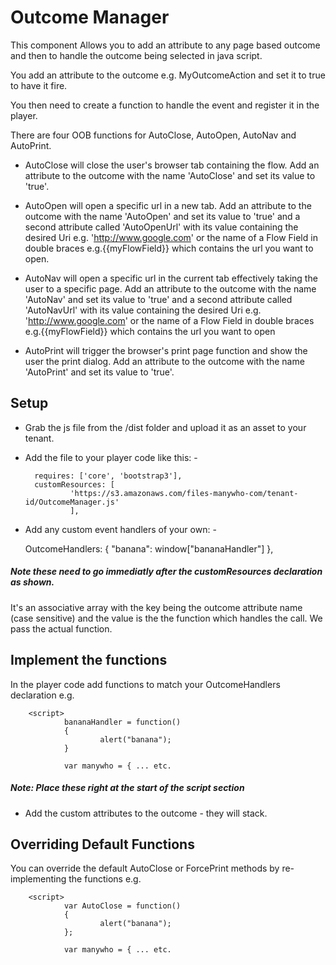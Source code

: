 # Outcome Manager

This component Allows you to add an attribute to any page based outcome and then to handle the outcome being selected in java script.

You add an attribute to the outcome e.g. MyOutcomeAction and set it to true to have it fire.

You then need to create a function to handle the event and register it in the player.

There are four OOB functions for AutoClose, AutoOpen, AutoNav and AutoPrint.

- AutoClose will close the user's browser tab containing the flow.  Add an attribute to the outcome with the name 'AutoClose' and set its value to 'true'.

- AutoOpen will open a specific url in a new tab.  Add an attribute to the outcome with the name 'AutoOpen' and set its value to 'true' and a second attribute called 'AutoOpenUrl' with its value containing the desired Uri e.g. 'http://www.google.com' or the name of a Flow Field in double braces e.g.{{myFlowField}} which contains the url you want to open.

- AutoNav will open a specific url in the current tab effectively taking the user to a specific page.  Add an attribute to the outcome with the name 'AutoNav' and set its value to 'true' and a second attribute called 'AutoNavUrl' with its value containing the desired Uri e.g. 'http://www.google.com' or the name of a Flow Field in double braces e.g.{{myFlowField}} which contains the url you want to open

- AutoPrint will trigger the browser's print page function and show the user the print dialog.  Add an attribute to the outcome with the name 'AutoPrint' and set its value to 'true'.

## Setup

- Grab the js file from the /dist folder and upload it as an asset to your tenant.

- Add the file to your player code like this: -

        requires: ['core', 'bootstrap3'],
        customResources: [
                'https://s3.amazonaws.com/files-manywho-com/tenant-id/OutcomeManager.js'
                ],

- Add any custom event handlers of your own: -
	
	 OutcomeHandlers: {
		 "banana": window["bananaHandler"]
		 },

##### Note these need to go immediatly after the customResources declaration as shown.

It's an associative array with the key being the outcome attribute name (case sensitive) and the value is the the function which handles the call. We pass the actual function.


## Implement the functions


In the player code add functions to match your OutcomeHandlers declaration e.g.          	

        <script>  	
                bananaHandler = function()
                {
                        alert("banana");
                }

                var manywho = { ... etc.

##### Note: Place these right at the start of the script section 

- Add the custom attributes to the outcome - they will stack. 

## Overriding Default Functions

You can override the default AutoClose or ForcePrint methods by re-implementing the functions e.g.

        <script>
                var AutoClose = function()
                {
                        alert("banana");
                };

                var manywho = { ... etc.
            
